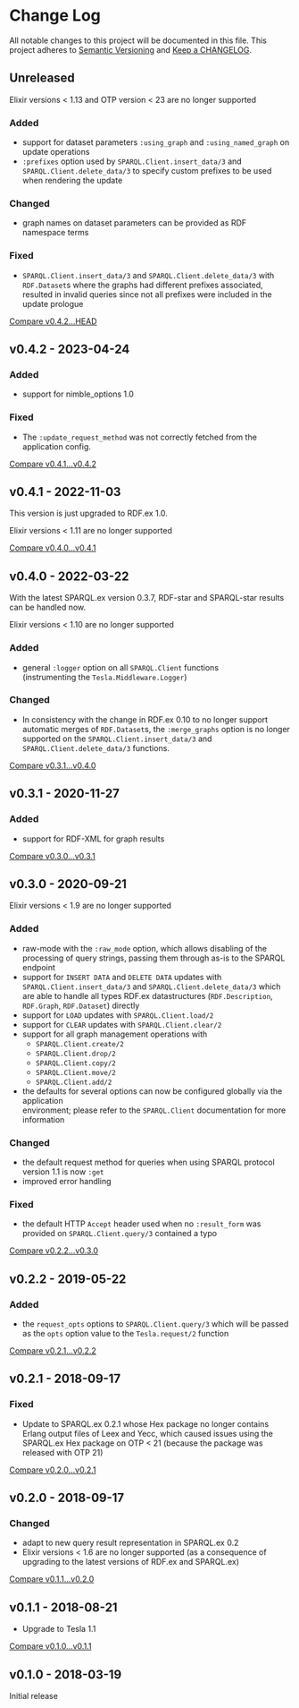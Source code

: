 # Change Log

All notable changes to this project will be documented in this file.
This project adheres to [Semantic Versioning](http://semver.org/) and
[Keep a CHANGELOG](http://keepachangelog.com).


## Unreleased

Elixir versions < 1.13 and OTP version < 23 are no longer supported

### Added

- support for dataset parameters `:using_graph` and `:using_named_graph`
  on update operations
- `:prefixes` option used by `SPARQL.Client.insert_data/3` and 
  `SPARQL.Client.delete_data/3` to specify custom prefixes to be used
  when rendering the update

### Changed

- graph names on dataset parameters can be provided as RDF namespace terms

### Fixed

- `SPARQL.Client.insert_data/3` and `SPARQL.Client.delete_data/3` with 
  `RDF.Dataset`s where the graphs had different prefixes associated,
  resulted in invalid queries since not all prefixes were included in 
  the update prologue


[Compare v0.4.2...HEAD](https://github.com/rdf-elixir/sparql_client/compare/v0.4.2...HEAD)



## v0.4.2 - 2023-04-24

### Added

- support for nimble_options 1.0

### Fixed

- The `:update_request_method` was not correctly fetched from the application config.


[Compare v0.4.1...v0.4.2](https://github.com/rdf-elixir/sparql_client/compare/v0.4.1...v0.4.1)



## v0.4.1 - 2022-11-03

This version is just upgraded to RDF.ex 1.0.

Elixir versions < 1.11 are no longer supported


[Compare v0.4.0...v0.4.1](https://github.com/rdf-elixir/sparql_client/compare/v0.4.0...v0.4.1)



## v0.4.0 - 2022-03-22

With the latest SPARQL.ex version 0.3.7, RDF-star and SPARQL-star results can be handled now.

Elixir versions < 1.10 are no longer supported

### Added

- general `:logger` option on all `SPARQL.Client` functions  
  (instrumenting the `Tesla.Middleware.Logger`)

### Changed

- In consistency with the change in RDF.ex 0.10 to no longer support automatic 
  merges of `RDF.Dataset`s, the `:merge_graphs` option is no longer supported 
  on the `SPARQL.Client.insert_data/3` and `SPARQL.Client.delete_data/3` functions.


[Compare v0.3.1...v0.4.0](https://github.com/rdf-elixir/sparql_client/compare/v0.3.1...v0.4.0)



## v0.3.1 - 2020-11-27

### Added

- support for RDF-XML for graph results 

[Compare v0.3.0...v0.3.1](https://github.com/rdf-elixir/sparql_client/compare/v0.3.0...v0.3.1)



## v0.3.0 - 2020-09-21

Elixir versions < 1.9 are no longer supported

### Added

- raw-mode with the `:raw_mode` option, which allows disabling of the processing of query strings, 
  passing them through as-is to the SPARQL endpoint
- support for `INSERT DATA` and `DELETE DATA` updates with `SPARQL.Client.insert_data/3` and 
  `SPARQL.Client.delete_data/3` which are able to handle all types RDF.ex datastructures 
  (`RDF.Description`, `RDF.Graph`, `RDF.Dataset`) directly 
- support for `LOAD` updates with `SPARQL.Client.load/2` 
- support for `CLEAR` updates with `SPARQL.Client.clear/2` 
- support for all graph management operations with 
  - `SPARQL.Client.create/2` 
  - `SPARQL.Client.drop/2` 
  - `SPARQL.Client.copy/2` 
  - `SPARQL.Client.move/2` 
  - `SPARQL.Client.add/2` 
- the defaults for several options can now be configured globally via the application  
  environment; please refer to the `SPARQL.Client` documentation for more information

### Changed

- the default request method for queries when using SPARQL protocol version 1.1 is now `:get`
- improved error handling

### Fixed

- the default HTTP `Accept` header used when no `:result_form` was provided on 
  `SPARQL.Client.query/3` contained a typo


[Compare v0.2.2...v0.3.0](https://github.com/rdf-elixir/sparql_client/compare/v0.2.2...v0.3.0)



## v0.2.2 - 2019-05-22

### Added

- the `request_opts` options to `SPARQL.Client.query/3` which will be passed as 
 the `opts` option value to the `Tesla.request/2` function

[Compare v0.2.1...v0.2.2](https://github.com/rdf-elixir/sparql_client/compare/v0.2.1...v0.2.2)



## v0.2.1 - 2018-09-17

### Fixed

- Update to SPARQL.ex 0.2.1 whose Hex package no longer contains Erlang output
  files of Leex and Yecc, which caused issues using the SPARQL.ex Hex package on
  OTP < 21 (because the package was released with OTP 21)

[Compare v0.2.0...v0.2.1](https://github.com/rdf-elixir/sparql_client/compare/v0.2.0...v0.2.1)



## v0.2.0 - 2018-09-17

### Changed

- adapt to new query result representation in SPARQL.ex 0.2
- Elixir versions < 1.6 are no longer supported (as a consequence of upgrading
  to the latest versions of RDF.ex and SPARQL.ex)


[Compare v0.1.1...v0.2.0](https://github.com/rdf-elixir/sparql_client/compare/v0.1.1...v0.2.0)


## v0.1.1 - 2018-08-21

- Upgrade to Tesla 1.1

[Compare v0.1.0...v0.1.1](https://github.com/rdf-elixir/sparql_client/compare/v0.1.0...v0.1.1)



## v0.1.0 - 2018-03-19

Initial release

